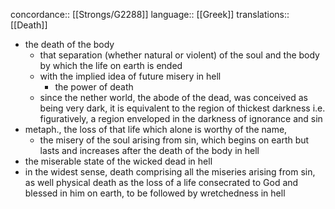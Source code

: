 concordance:: [[Strongs/G2288]]
language:: [[Greek]] 
translations:: [[Death]]

- the death of the body
	- that separation (whether natural or violent) of the soul and the body by which the life on earth is ended
	- with the implied idea of future misery in hell
		- the power of death
	- since the nether world, the abode of the dead, was conceived as being very dark, it is equivalent to the region of thickest darkness i.e. figuratively, a region enveloped in the darkness of ignorance and sin
- metaph., the loss of that life which alone is worthy of the name,
	- the misery of the soul arising from sin, which begins on earth but lasts and increases after the death of the body in hell
- the miserable state of the wicked dead in hell
- in the widest sense, death comprising all the miseries arising from sin, as well physical death as the loss of a life consecrated to God and blessed in him on earth, to be followed by wretchedness in hell